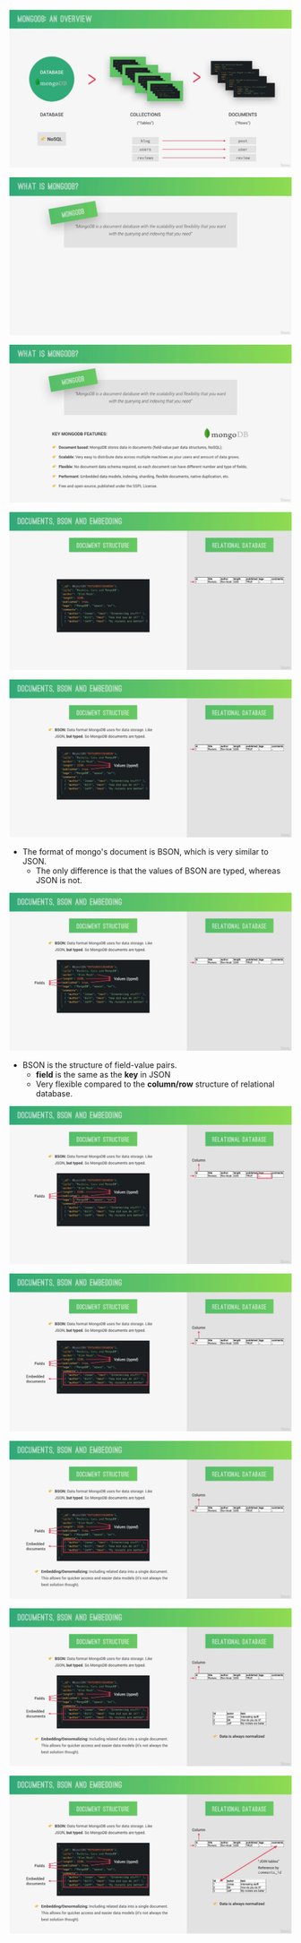 ![Alt collections to documents](pic/bandicam%202022-10-22%2007-22-48-321.jpg)

![Alt what is mongo](pic/bandicam%202022-10-22%2007-22-55-908.jpg)

![Alt key mongo features](pic/bandicam%202022-10-22%2007-23-23-101.jpg)

![Alt document and row](pic/bandicam%202022-10-22%2007-23-44-092.jpg)

![Alt values are typed](pic/bandicam%202022-10-22%2007-23-50-939.jpg)

- The format of mongo's document is BSON, which is very similar to JSON.
  - The only difference is that the values of BSON are typed, whereas JSON is not.

![Alt fields](pic/bandicam%202022-10-22%2007-23-57-662.jpg)

- BSON is the structure of field-value pairs.
  - **field** is the same as the **key** in JSON
  - Very flexible compared to the **column/row** structure of relational database.

![Alt multiple values](pic/bandicam%202022-10-22%2007-24-07-022.jpg)

![Alt embedded documents](pic/bandicam%202022-10-22%2007-24-25-953.jpg)

![Alt embedded/denormalizing](pic/bandicam%202022-10-22%2007-24-33-726.jpg)

![Alt data is always normalized in relational database](pic/bandicam%202022-10-22%2007-24-40-639.jpg)

![Alt join](pic/bandicam%202022-10-22%2007-24-46-548.jpg)
